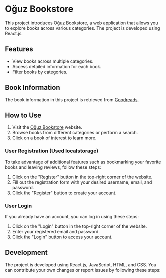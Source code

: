 # Oğuz Bookstore

This project introduces Oğuz Bookstore, a web application that allows you to explore books across various categories. The project is developed using React.js.

## Features

- View books across multiple categories.
- Access detailed information for each book.
- Filter books by categories.

## Book Information

The book information in this project is retrieved from [Goodreads](https://www.goodreads.com/).

## How to Use

1. Visit the [Oğuz Bookstore](https://laria-book.netlify.app/) website.
2. Browse books from different categories or perform a search.
3. Click on a book of interest to learn more.

### User Registration (Used localstorage)

To take advantage of additional features such as bookmarking your favorite books and leaving reviews, follow these steps:

1. Click on the "Register" button in the top-right corner of the website.
2. Fill out the registration form with your desired username, email, and password.
3. Click the "Register" button to create your account.

### User Login

If you already have an account, you can log in using these steps:

1. Click on the "Login" button in the top-right corner of the website.
2. Enter your registered email and password.
3. Click the "Login" button to access your account.

## Development

The project is developed using React.js, JavaScript, HTML, and CSS. You can contribute your own changes or report issues by following these steps:
<!-- 
1. Fork this repository (click the "Fork" button in the top right).
2. Create a local copy on your machine: `git clone `
3. Add new features or fix bugs.
4. Make your changes in a branch: `git checkout -b new-feature`
5. Commit your changes: `git commit -m "Added a new feature"`
6. Push your changes to the original forked repository: `git push origin new-feature`
7. Create a pull request.
 -->